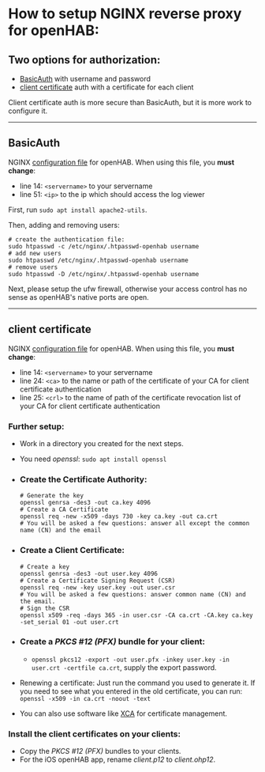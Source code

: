# How to setup NGINX reverse proxy for openHAB:

## Two options for authorization:
* [BasicAuth](#BasicAuth) with username and password
* [client certificate](#client-certificate) auth with a certificate for each client

Client certificate auth is more secure than BasicAuth, but it is more work to configure it.
***
## BasicAuth

NGINX [configuration file](/openhab/reverse-proxy/openhab-basicauth) for openHAB.
When using this file, you __must change__:
* line 14: ``<servername>`` to your servername
* line 51: ``<ip>`` to the ip which should access the log viewer

First, run ``sudo apt install apache2-utils``.

Then, adding and removing users:
```shell
# create the authentication file: 
sudo htpasswd -c /etc/nginx/.htpasswd-openhab username
# add new users
sudo htpasswd /etc/nginx/.htpasswd-openhab username
# remove users
sudo htpasswd -D /etc/nginx/.htpasswd-openhab username
```

Next, please setup the ufw firewall, otherwise your access control has no sense as openHAB's native ports are open.

***
## client certificate

NGINX [configuration file](/openhab/reverse-proxy/openhab-clientcert) for openHAB. When using this file, you __must change__:
* line 14: ``<servername>`` to your servername
* line 24: ``<ca>`` to the name or path of the certificate of your CA for client certificate authentication
* line 25: ``<crl>`` to the name of path of the certificate revocation list of your CA for client certificate authentication

### Further setup:
* Work in a directory you created for the next steps.
* You need _openssl_: ``sudo apt install openssl``
* ### Create the Certificate Authority:
  ```shell
  # Generate the key
  openssl genrsa -des3 -out ca.key 4096
  # Create a CA Certificate
  openssl req -new -x509 -days 730 -key ca.key -out ca.crt
  # You will be asked a few questions: answer all except the common name (CN) and the email
  ```
* ### Create a Client Certificate:
  ```shell
  # Create a key
  openssl genrsa -des3 -out user.key 4096
  # Create a Certificate Signing Request (CSR)
  openssl req -new -key user.key -out user.csr
  # You will be asked a few questions: answer common name (CN) and the email.
  # Sign the CSR
  openssl x509 -req -days 365 -in user.csr -CA ca.crt -CA.key ca.key -set_serial 01 -out user.crt
  ```
* ### Create a _PKCS #12 (PFX)_ bundle for your client:
  * ``openssl pkcs12 -export -out user.pfx -inkey user.key -in user.crt -certfile ca.crt``, supply the export password.


* Renewing a certificate: Just run the command you used to generate it. If you need to see what you entered in the old certificate, you can run: ``openssl -x509 -in ca.crt -noout -text``

* You can also use software like [XCA](https://hohnstaedt.de/xca/) for certificate management. 

### Install the client certificates on your clients:
* Copy the _PKCS #12 (PFX)_ bundles to your clients.
* For the iOS openHAB app, rename _client.p12_ to _client.ohp12_.
